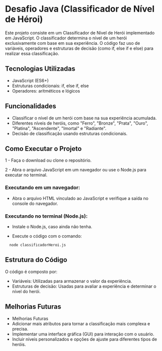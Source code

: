 
# Desafio Java (Classificador de Nível de Héroi)

Este projeto consiste em um Classificador de Nível de Herói implementado em JavaScript. O classificador determina o nível de um herói exclusivamente com base em sua experiência. O código faz uso de variáveis, operadores e estruturas de decisão (como if, else if e else) para realizar essa classificação.



## Tecnologias Utilizadas

* JavaScript (ES6+)
* Estruturas condicionais: if, else if, else
* Operadores: aritméticos e lógicos

## Funcionalidades

* Classificar o nível de um herói com base na sua experiência acumulada.
* Diferentes níveis de heróis, como "Ferro", "Bronze", "Prata", "Ouro", "Platina", "Ascendente", "Imortal" e "Radiante".
* Decisão de classificação usando estruturas condicionais.


## Como Executar o Projeto

1 - Faça o download ou clone o repositório.

2 - Abra o arquivo JavaScript em um navegador ou use o Node.js para executar no terminal.

### Executando em um navegador:

* Abra o arquivo HTML vinculado ao JavaScript e verifique a saída no console do navegador.

### Executando no terminal (Node.js):
* Instale o Node.js, caso ainda não tenha.

* Execute o código com o comando:
```http
  node classificadorHeroi.js
```


## Estrutura do Código

O código é composto por:

* Variáveis: Utilizadas para armazenar o valor da experiência.
* Estruturas de decisão: Usadas para avaliar a experiência e determinar o nível do herói.
## Melhorias Futuras

* Melhorias Futuras
* Adicionar mais atributos para tornar a classificação mais complexa e precisa.
* Implementar uma interface gráfica (GUI) para interação com o usuário.
* Incluir níveis personalizados e opções de ajuste para diferentes tipos de heróis.


